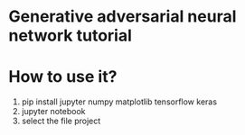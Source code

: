 # Generative adversarial neural network tutorial

# How to use it?
1. pip install jupyter numpy matplotlib tensorflow keras
2. jupyter notebook
3. select the file project
